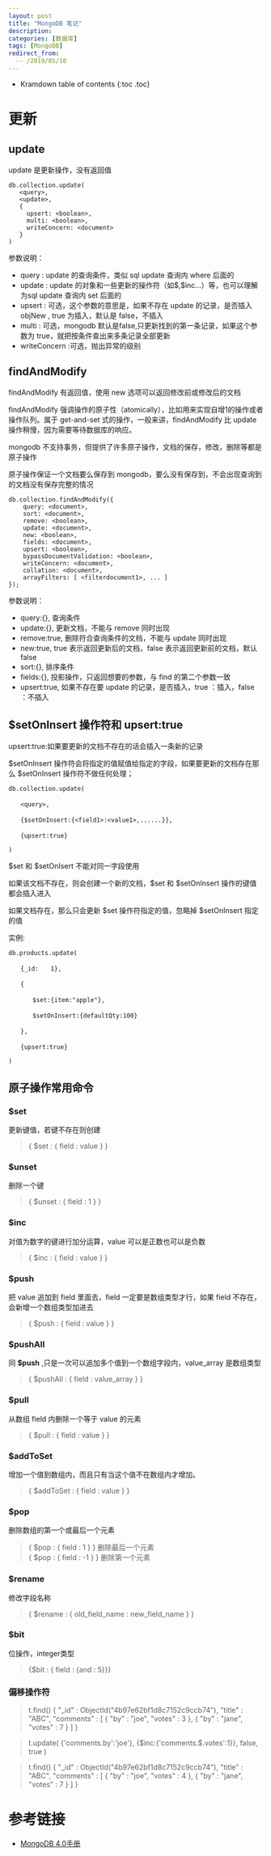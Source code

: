 ```yaml
---
layout: post
title: "MongoDB 笔记"
description:
categories: [数据库]
tags: [MongoDB]
redirect_from:
  -- /2019/05/10
---
```


* Kramdown table of contents
{:toc .toc}

# 更新

## update

update 是更新操作，没有返回值

``` 
db.collection.update(
   <query>,
   <update>,
   {
     upsert: <boolean>,
     multi: <boolean>,
     writeConcern: <document>
   }
)
```

参数说明：

* query : update 的查询条件，类似 sql update 查询内 where 后面的  
* update : update 的对象和一些更新的操作符（如\$,\$inc...）等，也可以理解为sql update 查询内 set 后面的  
* upsert : 可选，这个参数的意思是，如果不存在 update 的记录，是否插入 objNew , true 为插入，默认是 false，不插入  
* multi : 可选，mongodb 默认是false,只更新找到的第一条记录，如果这个参数为 true，就把按条件查出来多条记录全部更新  
* writeConcern :可选，抛出异常的级别

## findAndModify

findAndModify 有返回值，使用 new 选项可以返回修改前或修改后的文档

findAndModify 强调操作的原子性（atomically），比如用来实现自增1的操作或者操作队列。属于 get-and-set 式的操作，一般来讲，findAndModify 比 update 操作稍慢，因为需要等待数据库的响应。

mongodb 不支持事务，但提供了许多原子操作，文档的保存，修改，删除等都是原子操作

原子操作保证一个文档要么保存到 mongodb，要么没有保存到，不会出现查询到的文档没有保存完整的情况


```
db.collection.findAndModify({
    query: <document>,
    sort: <document>,
    remove: <boolean>,
    update: <document>,
    new: <boolean>,
    fields: <document>,
    upsert: <boolean>,
    bypassDocumentValidation: <boolean>,
    writeConcern: <document>,
    collation: <document>,
    arrayFilters: [ <filterdocument1>, ... ]
});
```

参数说明：

* query:{}, 查询条件  
* update:{}, 更新文档，不能与 remove 同时出现  
* remove:true, 删除符合查询条件的文档，不能与 update 同时出现  
* new:true, true 表示返回更新后的文档，false 表示返回更新前的文档，默认 false  
* sort:{}, 排序条件  
* fields:{}, 投影操作，只返回想要的参数，与 find 的第二个参数一致  
* upsert:true, 如果不存在要 update 的记录，是否插入，true ：插入，false ：不插入

## $setOnInsert 操作符和 upsert:true

upsert:true:如果要更新的文档不存在的话会插入一条新的记录

\$setOnInsert 操作符会将指定的值赋值给指定的字段，如果要更新的文档存在那么 \$setOnInsert 操作符不做任何处理；

```
db.collection.update(

　　<query>,

　　{$setOnInsert:{<field1>:<value1>,......}},

　　{upsert:true}

)
```

\$set 和 \$setOnIsert 不能对同一字段使用  

如果该文档不存在，则会创建一个新的文档，\$set 和 \$setOnInsert 操作的键值都会插入进入  

如果文档存在，那么只会更新 \$set 操作符指定的值，忽略掉 \$setOnInsert 指定的值

实例:  
```
db.products.update(

　　{_id:　　1},

　　{

　　　　$set:{item:"apple"},

　　　　$setOnInsert:{defaultQty:100}

　　},

　　{upsert:true}

)
```


## 原子操作常用命令

### $set
更新键值，若键不存在则创建

> { $set : { field : value } }

### $unset
删除一个键

> { $unset : { field : 1 } }

### $inc
对值为数字的键进行加分运算，value 可以是正数也可以是负数

> { $inc : { field : value } }

### $push
把 value 追加到 field 里面去，field 一定要是数组类型才行，如果 field 不存在，会新增一个数组类型加进去

> { $push : { field : value } }

### $pushAll
同 **$push** ,只是一次可以追加多个值到一个数组字段内，value_array 是数组类型

> { $pushAll : { field : value_array } }

### $pull
从数组 field 内删除一个等于 value 的元素

> { $pull : { field : value } }

### $addToSet
增加一个值到数组内，而且只有当这个值不在数组内才增加。

> { $addToSet : { field : value } }

### $pop
删除数组的第一个或最后一个元素

> { $pop : { field : 1 } } 删除最后一个元素  
> { $pop : { field : -1 } }  删除第一个元素

### $rename
修改字段名称

> { $rename : { old_field_name : new_field_name } }

### $bit
位操作，integer类型

> {$bit : { field : {and : 5}}}

### 偏移操作符

> t.find() { "_id" : ObjectId("4b97e62bf1d8c7152c9ccb74"), "title" : "ABC", "comments" : [ { "by" : "joe", "votes" : 3 }, { "by" : "jane", "votes" : 7 } ] }
 
> t.update( {'comments.by':'joe'}, {$inc:{'comments.$.votes':1}}, false, true )
 
> t.find() { "_id" : ObjectId("4b97e62bf1d8c7152c9ccb74"), "title" : "ABC", "comments" : [ { "by" : "joe", "votes" : 4 }, { "by" : "jane", "votes" : 7 } ] }

# 参考链接

* [MongoDB 4.0手册](https://docs.mongodb.com/manual/)